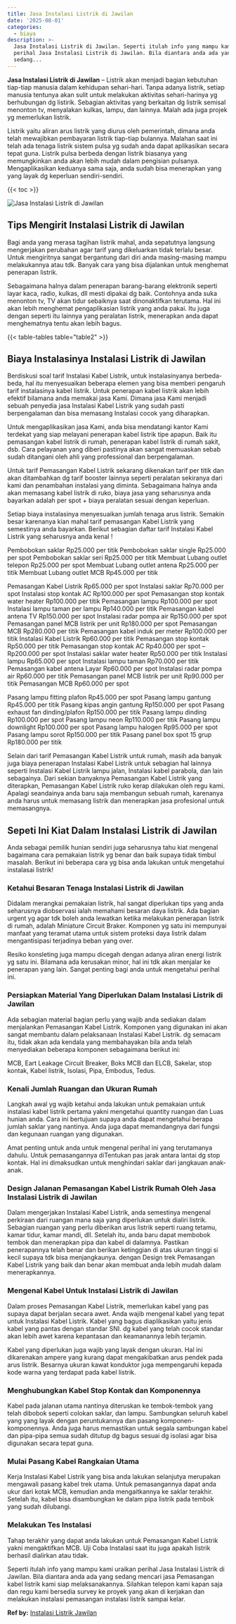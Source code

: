 ```yaml
---
title: Jasa Instalasi Listrik di Jawilan
date: '2025-08-01'
categories:
  - biaya
description: >-
  Jasa Instalasi Listrik di Jawilan. Seperti itulah info yang mampu kami uraikan
  perihal Jasa Instalasi Listrik di Jawilan. Bila diantara anda ada yang
  sedang...
---
```


**Jasa Instalasi Listrik di Jawilan** – Listrik akan menjadi bagian kebutuhan tiap-tiap manusia dalam kehidupan sehari-hari. Tanpa adanya listrik, setiap manusia tentunya akan sulit untuk melakukan aktivitas sehari-harinya yg berhubungan dg listirik. Sebagian aktivitas yang berkaitan dg listrik semisal menonton tv, menyalakan kulkas, lampu, dan lainnya. Malah ada juga projek yg memerlukan listrik.

Listrik yaitu aliran arus listrik yang diurus oleh pemerintah, dimana anda telah mewajibkan pembayaran listrik tiap-tiap bulannya. Malahan saat ini telah ada tenaga listrik sistem pulsa yg sudah anda dapat aplikasikan secara tepat guna. Listrik pulsa berbeda dengan listrik biasanya yang memungkinkan anda akan lebih mudah dalam pengisian pulsanya. Mengaplikasikan keduanya sama saja, anda sudah bisa menerapkan yang yang layak dg keperluan sendiri-sendiri.

{{< toc >}}

![Jasa Instalasi Listrik di Jawilan](/images/instalasi-listrik-murah17.png)

## Tips Mengirit Instalasi Listrik di Jawilan

Bagi anda yang merasa tagihan listrik mahal, anda sepatutnya langsung mengerjakan perubahan agar tarif yang dikeluarkan tidak terlalu besar. Untuk mengiritnya sangat bergantung dari diri anda masing-masing mampu melakukannya atau tdk. Banyak cara yang bisa dijalankan untuk menghemat penerapan listrik.

Sebagaimana halnya dalam penerapan barang-barang elektronik seperti layar kaca, radio, kulkas, dll mesti dipakai dg baik. Contohnya anda suka menonton tv, TV akan tidur sebaiknya saat dinonaktifkan terutama. Hal ini akan lebih menghemat pengaplikasian listrik yang anda pakai. Itu juga dengan seperti itu lainnya yang peralatan listrik, menerapkan anda dapat menghematnya tentu akan lebih bagus.

{{< table-tables table="table2" >}}

## Biaya Instalasinya Instalasi Listrik di Jawilan

Berdiskusi soal tarif Instalasi Kabel Listrik, untuk instalasinyanya berbeda-beda, hal itu menyesuaikan beberapa elemen yang bisa memberi pengaruh tarif instalasinya kabel listrik. Untuk penerapan kabel listrik akan lebih efektif bilamana anda memakai jasa Kami. Dimana jasa Kami menjadi sebuah penyedia jasa Instalasi Kabel Listrik yang sudah pasti berpengalaman dan bisa memasang Instalasi cocok yang diharapkan.

Untuk mengaplikasikan jasa Kami, anda bisa mendatangi kantor Kami terdekat yang siap melayani penerapan kabel listrik tipe apapun. Baik itu pemasangan kabel listrik di rumah, penerapan kabel listrik di rumah sakit, dsb. Cara pelayanan yang diberi pastinya akan sangat memuaskan sebab sudah ditangani oleh ahli yang professional dan berpengalaman.

Untuk tarif Pemasangan Kabel Listrik sekarang dikenakan tarif per titik dan akan ditambahkan dg tarif booster lainnya seperti peralatan sekiranya dari kami dan penambahan instalasi yang diminta. Sebagaimana halnya anda akan memasang kabel listrik di ruko, biaya jasa yang seharusnya anda bayarkan adalah per spot + biaya peralatan sesuai dengan keperluan.

Setiap biaya instalasinya menyesuaikan jumlah tenaga arus listrik. Semakin besar karenanya kian mahal tarif pemasangan Kabel Listrik yang semestinya anda bayarkan. Berikut sebagian daftar tarif Instalasi Kabel Listrik yang seharusnya anda kenal !

Pembobokan saklar Rp25.000 per titik Pembobokan saklar single Rp25.000 per spot Pembobokan saklar seri Rp25.000 per titik Membuat Lubang outlet telepon Rp25.000 per spot Membuat Lubang outlet antena Rp25.000 per titik Membuat Lubang outlet MCB Rp45.000 per titik

Pemasangan Kabel Listrik Rp65.000 per spot Instalasi saklar Rp70.000 per spot Instalasi stop kontak AC Rp100.000 per spot Pemasangan stop kontak water heater Rp100.000 per titik Pemasangan lampu Rp100.000 per spot Instalasi lampu taman per lampu Rp140.000 per titik Pemasangan kabel antena TV Rp150.000 per spot Instalasi radar pompa air Rp150.000 per spot Pemasangan panel MCB listrik per unit Rp180.000 per spot Pemasangan MCB Rp280.000 per titik Pemasangan kabel induk per meter Rp100.000 per titik Instalasi Kabel Listrik Rp60.000 per titik Pemasangan stop kontak Rp50.000 per titik Pemasangan stop kontak AC Rp40.000 per spot – Rp200.000 per spot Instalasi saklar water heater Rp50.000 per titik Instalasi lampu Rp65.000 per spot Instalasi lampu taman Rp70.000 per titik Pemasangan kabel antena Layar Rp60.000 per spot Instalasi radar pompa air Rp60.000 per titik Pemasangan panel MCB listrik per unit Rp90.000 per titik Pemasangan MCB Rp60.000 per spot

Pasang lampu fitting plafon Rp45.000 per spot Pasang lampu gantung Rp45.000 per titik Pasang kipas angin gantung Rp150.000 per spot Pasang exhaust fan dinding/plafon Rp150.000 per titik Pasang lampu dinding Rp100.000 per spot Pasang lampu neon Rp110.000 per titik Pasang lampu downlight Rp100.000 per spot Pasang lampu halogen Rp95.000 per spot Pasang lampu sorot Rp150.000 per titik Pasang panel box spot 15 grup Rp180.000 per titik

Selain dari tarif Pemasangan Kabel Listrik untuk rumah, masih ada banyak juga biaya penerapan Instalasi Kabel Listrik untuk sebagian hal lainnya seperti Instalasi Kabel Listrik lampu jalan, Instalasi kabel parabola, dan lain sebagainya. Dari sekian banyaknya Pemasangan Kabel Listrik yang diterapkan, Pemasangan Kabel Listrik ruko kerap dilakukan oleh regu kami. Apalagi seandainya anda baru saja membangun sebuah rumah, karenanya anda harus untuk memasang listrik dan menerapkan jasa profesional untuk memasangnya.

## Sepeti Ini Kiat Dalam Instalasi Listrik di Jawilan


Anda sebagai pemilik hunian sendiri juga seharusnya tahu kiat mengenal bagaimana cara pemakaian listrik yg benar dan baik supaya tidak timbul masalah. Berikut ini beberapa cara yg bisa anda lakukan untuk mengetahui instalasai listrik!

### Ketahui Besaran Tenaga Instalasi Listrik di Jawilan

Didalam merangkai pemakaian listrik, hal sangat diperlukan tips yang anda seharusnya diobservasi ialah memahami besaran daya listrik. Ada bagian urgent yg agar tdk boleh anda lewatkan ketika melakukan penerapan listrik di rumah, adalah Miniature Circuit Braker. Komponen yg satu ini mempunyai manfaat yang teramat utama untuk sistem proteksi daya listrik dalam mengantisipasi terjadinya beban yang over.

Resiko konsleting juga mampu dicegah dengan adanya aliran energi listrik yg satu ini. Bilamana ada kerusakan minor, hal ini tdk akan menjalar ke penerapan yang lain. Sangat penting bagi anda untuk mengetahui perihal ini.

### Persiapkan Material Yang Diperlukan Dalam Instalasi Listrik di Jawilan

Ada sebagian material bagian perlu yang wajib anda sediakan dalam menjalankan Pemasangan Kabel Listrik. Komponen yang digunakan ini akan sangat membantu dalam pelaksanaan Instalasi Kabel Listrik. dg semacam itu, tidak akan ada kendala yang membahayakan bila anda telah menyediakan beberapa komponen sebagaimana berikut ini:

MCB, Eart Leakage Circuit Breaker, Boks MCB dan ELCB, Sakelar, stop kontak, Kabel listrik, Isolasi, Pipa, Embodus, Tedus.

### Kenali Jumlah Ruangan dan Ukuran Rumah

Langkah awal yg wajib ketahui anda lakukan untuk pemakaian untuk instalasi kabel listrik pertama yakni mengetahui quantity ruangan dan Luas hunian anda. Cara ini bertujuan supaya anda dapat mengetahui berapa jumlah saklar yang nantinya. Anda juga dapat memandangnya dari fungsi dan kegunaan ruangan yang digunakan.

Amat penting untuk anda untuk mengenal perihal ini yang terutamanya dahulu. Untuk pemasangannya diTentukan pas jarak antara lantai dg stop kontak. Hal ini dimaksudkan untuk menghindari saklar dari jangkauan anak-anak.

### Design Jalanan Pemasangan Kabel Listrik Rumah Oleh Jasa Instalasi Listrik di Jawilan

Dalam mengerjakan Instalasi Kabel Listrik, anda semestinya mengenal perkiraan dari ruangan mana saja yang diperlukan untuk dialiri listrik. Sebagian ruangan yang perlu diberikan arus listrik seperti ruang tetamu, kamar tidur, kamar mandi, dll. Setelah itu, anda baru dapat membobok tembok dan menerapkan pipa dan kabel di dalamnya. Pastikan penerapannya telah benar dan berikan ketinggian di atas ukuran tinggi si kecil supaya tdk bisa menjangkaunya. dengan Design trek Pemasangan Kabel Listrik yang baik dan benar akan membuat anda lebih mudah dalam menerapkannya.

### Mengenal Kabel Untuk Instalasi Listrik di Jawilan

Dalam proses Pemasangan Kabel Listrik, memerlukan kabel yang pas supaya dapat berjalan secara awet. Anda wajib mengenal kabel yang tepat untuk Instalasi Kabel Listrik. Kabel yang bagus diaplikasikan yaitu jenis kabel yang pantas dengan standar SNI. dg kabel yang telah cocok standar akan lebih awet karena kepantasan dan keamanannya lebih terjamin.

Kabel yang diperlukan juga wajib yang layak dengan ukuran. Hal ini dikarenakan ampere yang kurang dapat mengakibatkan arus pendek pada arus listrik. Besarnya ukuran kawat konduktor juga mempengaruhi kepada kode warna yang terdapat pada kabel listrik.

### Menghubungkan Kabel Stop Kontak dan Komponennya

Kabel pada jalanan utama nantinya diteruskan ke tembok-tembok yang telah dibobok seperti colokan saklar, dan lampu. Sambungkan seluruh kabel yang yang layak dengan peruntukannya dan pasang komponen-komponennya. Anda juga harus memastikan untuk segala sambungan kabel dan pipa-pipa semua sudah ditutup dg bagus sesuai dg isolasi agar bisa digunakan secara tepat guna.

### Mulai Pasang Kabel Rangkaian Utama

Kerja Instalasi Kabel Listrik yang bisa anda lakukan selanjutya merupakan mengawali pasang kabel trek utama. Untuk pemasangannya dapat anda ukur dari kotak MCB, kemudian anda mengaitkannya ke saklar terakhir. Setelah itu, kabel bisa disambungkan ke dalam pipa listrik pada tembok yang sudah dilubangi.

### Melakukan Tes Instalasi

Tahap terakhir yang dapat anda lakukan untuk Pemasangan Kabel Listrik yakni mengaktifkan MCB. Uji Coba Instalasi saat itu juga apakah listrik berhasil dialirkan atau tidak.

Seperti itulah info yang mampu kami uraikan perihal Jasa Instalasi Listrik di Jawilan. Bila diantara anda ada yang sedang mencari jasa Pemasangan kabel listrik kami siap melaksanakannya. Silahkan telepon kami kapan saja dan regu kami bersedia survey ke proyek yang akan di kerjakan dan melakukan instalasi pemasangan instalasi listrik sampai kelar.

**Ref by:** [Instalasi Listrik Jawilan](https://id.wikipedia.org/wiki/Instalasi)
